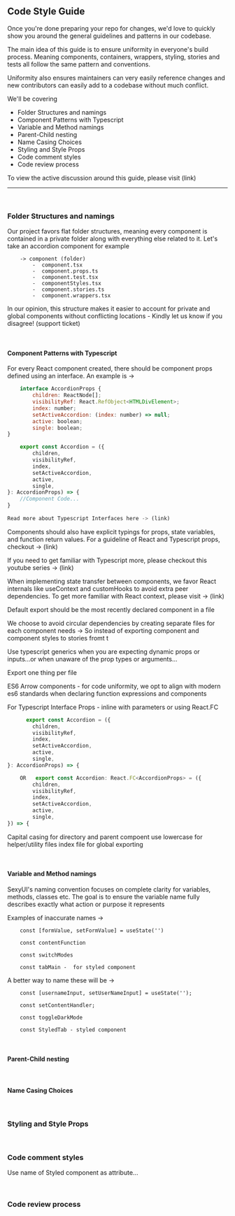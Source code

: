 ## **Code Style Guide**

Once you're done preparing your repo for changes, we'd love to quickly show you around the general guidelines and patterns in our codebase.

The main idea of this guide is to ensure uniformity in everyone's build process. Meaning components, containers, wrappers, styling, stories and tests all follow the same pattern and conventions.

Uniformity also ensures maintainers can very easily reference changes and new contributors can easily add to a codebase without much conflict.

We'll be covering

- Folder Structures and namings
- Component Patterns with Typescript
- Variable and Method namings
- Parent-Child nesting
- Name Casing Choices
- Styling and Style Props
- Code comment styles
- Code review process

To view the active discussion around this guide, please visit (link)

<hr/>
<br/>

### **Folder Structures and namings**

Our project favors flat folder structures, meaning every component is contained in a private folder along with everything else related to it. Let's take an accordion component for example

```
    -> component (folder)
        -  component.tsx
        -  component.props.ts
        -  component.test.tsx
        -  componentStyles.tsx
        -  component.stories.ts
        -  component.wrappers.tsx
```

In our opinion, this structure makes it easier to account for private and global components without conflicting locations - Kindly let us know if you disagree! (support ticket)

<br/>

#### **Component Patterns with Typescript**

For every React component created, there should be component props defined using an interface. An example is ->

```jsx
    interface AccordionProps {
        children: ReactNode[];
        visibilityRef: React.RefObject<HTMLDivElement>;
        index: number;
        setActiveAccordion: (index: number) => null;
        active: boolean;
        single: boolean;
}

    export const Accordion = ({
        children,
        visibilityRef,
        index,
        setActiveAccordion,
        active,
        single,
}: AccordionProps) => {
    //Component Code...
}
 
Read more about Typescript Interfaces here -> (link)
```

Components should also have explicit typings for props, state variables, and function return values. For a guideline of React and Typescript props, checkout -> (link)

If you need to get familiar with Typescript more, please checkout this youtube series -> (link)

When implementing state transfer between components, we favor React internals like useContext and customHooks to avoid extra peer dependencies. To get more familiar with React context, please visit -> (link)


Default export should be the most recently declared component in a file

We choose to avoid circular dependencies by creating separate files for each component needs -> 
So instead of exporting component and component styles to stories fromt t

Use typescript generics when you are expecting dynamic props or inputs...or when unaware of the prop types or arguments...

Export one thing per file

ES6 Arrow components - for code uniformity, we opt to align with modern es6 standards when declaring function expressions and components

For Typescript Interface Props - inline with parameters or using React.FC<ComponentProps>

```jsx
      export const Accordion = ({
        children,
        visibilityRef,
        index,
        setActiveAccordion,
        active,
        single,
}: AccordionProps) => {

    OR   export const Accordion: React.FC<AccordionProps> = ({
        children,
        visibilityRef,
        index,
        setActiveAccordion,
        active,
        single,
}) => {   

```

Capital casing for directory and parent compoent 
use lowercase for helper/utility files
index file for global exporting



<br/>

#### **Variable and Method namings**

SexyUI's naming convention focuses on complete clarity for variables, methods, classes etc. The goal is to ensure the variable name fully describes exactly what action or purpose it represents

Examples of inaccurate names ->

```
    const [formValue, setFormValue] = useState('')

    const contentFunction

    const switchModes

    const tabMain -  for styled component

```


A better way to name these will be ->

```
    const [usernameInput, setUserNameInput] = useState('');

    const setContentHandler;

    const toggleDarkMode

    const StyledTab - styled component

```


<br/>

#### **Parent-Child nesting**

<br/>

#### **Name Casing Choices**

<br/>

### **Styling and Style Props**

<br/>

### **Code comment styles**

Use name of Styled component as attribute...

<br/>

### **Code review process**
